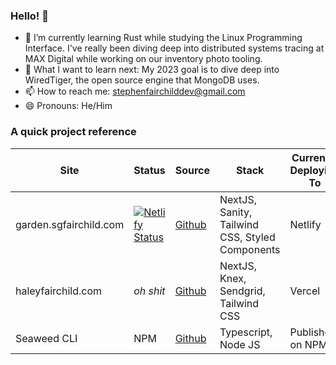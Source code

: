 ### Hello! 👋
- 🌱 I’m currently learning Rust while studying the Linux Programming Interface. I've really been diving deep into distributed systems tracing at MAX Digital
  while working on our inventory photo tooling. 
- 🤔 What I want to learn next: My 2023 goal is to dive deep into WiredTiger, the open source engine that MongoDB uses. 
- 📫 How to reach me: stephenfairchilddev@gmail.com
- 😄 Pronouns: He/Him

### A quick project reference
| Site                 |Status | Source                                                             | Stack                                           | Currently Deploying To |
|----------------------|---|-----------------------------------------------------------------|-------------------------------------------------|------------------------|
| garden.sgfairchild.com | [![Netlify Status](https://api.netlify.com/api/v1/badges/47c98e47-8219-4483-9da8-cd3b96f8c219/deploy-status)](https://app.netlify.com/sites/sgfairchild/deploys)|[Github](https://github.com/stephenfairchild/garden.sgfairchild.com) | NextJS, Sanity, Tailwind CSS, Styled Components | Netlify                |
| haleyfairchild.com   | _oh shit_ |[Github](https://github.com/stephenfairchild/haleyfairchild.com)   | NextJS, Knex, Sendgrid, Tailwind CSS            | Vercel   
| Seaweed CLI   | NPM |[Github](https://github.com/stephenfairchild/seaweed)   | Typescript, Node JS            | Published on NPM                
